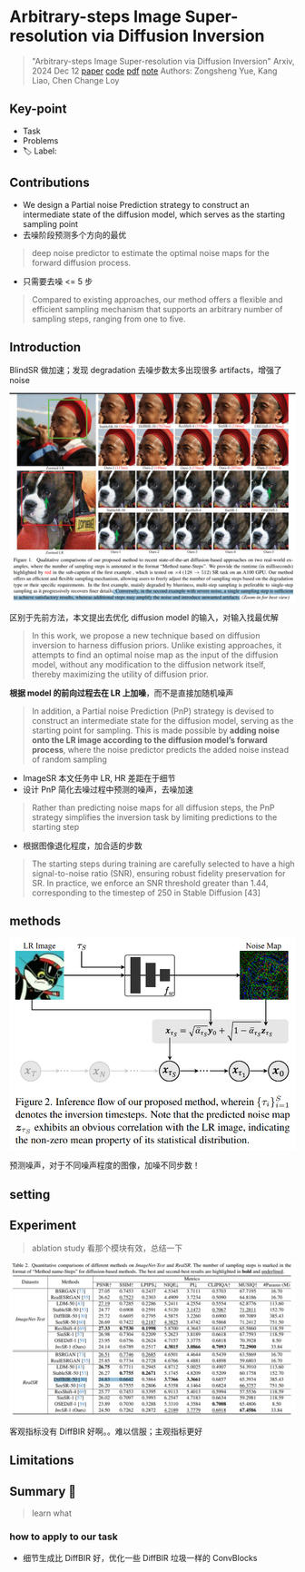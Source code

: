 # Arbitrary-steps Image Super-resolution via Diffusion Inversion

> "Arbitrary-steps Image Super-resolution via Diffusion Inversion" Arxiv, 2024 Dec 12
> [paper](http://arxiv.org/abs/2412.09013v1) [code](https://github.com/zsyOAOA/InvSR) [pdf](./2024_12_Arxiv_Arbitrary-steps-Image-Super-resolution-via-Diffusion-Inversion.pdf) [note](./2024_12_Arxiv_Arbitrary-steps-Image-Super-resolution-via-Diffusion-Inversion_Note.md)
> Authors: Zongsheng Yue, Kang Liao, Chen Change Loy

## Key-point

- Task
- Problems
- :label: Label:

## Contributions

- We design a Partial noise Prediction strategy to construct an intermediate state of the diffusion model, which serves as the starting sampling point
- 去噪阶段预测多个方向的最优

> deep noise predictor to estimate the optimal noise maps for the forward diffusion process.

- 只需要去噪 <= 5 步

>  Compared to existing approaches, our method offers a flexible and efficient sampling mechanism that supports an arbitrary number of sampling steps, ranging from one to five.





## Introduction

BlindSR 做加速；发现 degradation 去噪步数太多出现很多 artifacts，增强了 noise

![fig1](docs/2024_12_Arxiv_Arbitrary-steps-Image-Super-resolution-via-Diffusion-Inversion_Note/fig1.png)



区别于先前方法，本文提出去优化 diffusion model 的输入，对输入找最优解

> In this work, we propose a new technique based on diffusion inversion to harness diffusion priors. Unlike existing approaches, it attempts to find an optimal noise map as the input of the diffusion model, without any modification to the diffusion network itself, thereby maximizing the utility of diffusion prior.

**根据 model 的前向过程去在 LR 上加噪**，而不是直接加随机噪声

>  In addition, a Partial noise Prediction (PnP) strategy is devised to construct an intermediate state for the diffusion model, serving as the starting point for sampling. This is made possible by **adding noise onto the LR image according to the diffusion model’s forward process**, where the noise predictor predicts the added noise instead of random sampling

- ImageSR 本文任务中 LR, HR 差距在于细节
- 设计 PnP 简化去噪过程中预测的噪声，去噪加速

>  Rather than predicting noise maps for all diffusion steps, the PnP strategy simplifies the inversion task by limiting predictions to the starting step

- 根据图像退化程度，加合适的步数

> The starting steps during training are carefully selected to have a high signal-to-noise ratio (SNR), ensuring robust fidelity preservation for SR. In practice, we enforce an SNR threshold greater than 1.44, corresponding to the timestep of 250 in Stable Diffusion [43]





## methods

![fig2](docs/2024_12_Arxiv_Arbitrary-steps-Image-Super-resolution-via-Diffusion-Inversion_Note/fig2.png)

预测噪声，对于不同噪声程度的图像，加噪不同步数！





## setting

## Experiment

> ablation study 看那个模块有效，总结一下

![tb2](docs/2024_12_Arxiv_Arbitrary-steps-Image-Super-resolution-via-Diffusion-Inversion_Note/tb2.png)

客观指标没有 DiffBIR 好啊。。难以信服；主观指标更好



## Limitations

## Summary :star2:

> learn what

### how to apply to our task

- 细节生成比 DiffBIR 好，优化一些 DiffBIR 垃圾一样的 ConvBlocks

